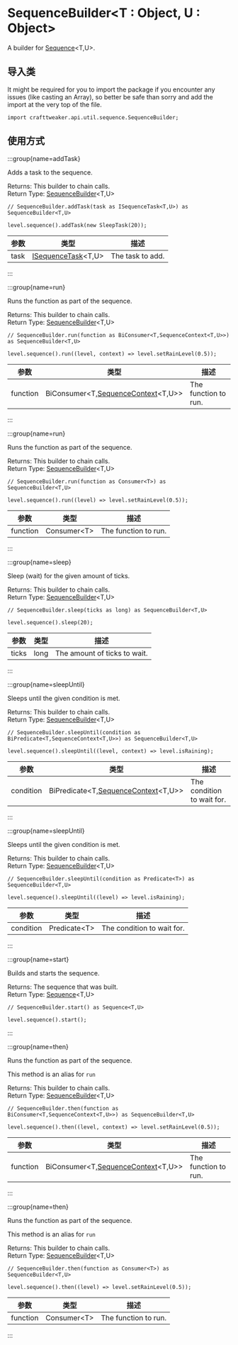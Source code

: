 # SequenceBuilder&LT;T : Object, U : Object&GT;

A builder for [Sequence](/vanilla/api/util/sequence/Sequence)&lt;T,U&gt;.

## 导入类

It might be required for you to import the package if you encounter any issues (like casting an Array), so better be safe than sorry and add the import at the very top of the file.
```zenscript
import crafttweaker.api.util.sequence.SequenceBuilder;
```


## 使用方式

:::group{name=addTask}

Adds a task to the sequence.

Returns: This builder to chain calls.  
Return Type: [SequenceBuilder](/vanilla/api/util/sequence/SequenceBuilder)&lt;T,U&gt;

```zenscript
// SequenceBuilder.addTask(task as ISequenceTask<T,U>) as SequenceBuilder<T,U>

level.sequence().addTask(new SleepTask(20));
```

| 参数   | 类型                                                                               | 描述               |
| ---- | -------------------------------------------------------------------------------- | ---------------- |
| task | [ISequenceTask](/vanilla/api/sequence/task/ISequenceTask)&lt;T,U&gt; | The task to add. |


:::

:::group{name=run}

Runs the function as part of the sequence.

Returns: This builder to chain calls.  
Return Type: [SequenceBuilder](/vanilla/api/util/sequence/SequenceBuilder)&lt;T,U&gt;

```zenscript
// SequenceBuilder.run(function as BiConsumer<T,SequenceContext<T,U>>) as SequenceBuilder<T,U>

level.sequence().run((level, context) => level.setRainLevel(0.5));
```

| 参数       | 类型                                                                                                                   | 描述                   |
| -------- | -------------------------------------------------------------------------------------------------------------------- | -------------------- |
| function | BiConsumer&lt;T,[SequenceContext](/vanilla/api/util/sequence/SequenceContext)&lt;T,U&gt;&gt; | The function to run. |


:::

:::group{name=run}

Runs the function as part of the sequence.

Returns: This builder to chain calls.  
Return Type: [SequenceBuilder](/vanilla/api/util/sequence/SequenceBuilder)&lt;T,U&gt;

```zenscript
// SequenceBuilder.run(function as Consumer<T>) as SequenceBuilder<T,U>

level.sequence().run((level) => level.setRainLevel(0.5));
```

| 参数       | 类型                            | 描述                   |
| -------- | ----------------------------- | -------------------- |
| function | Consumer&lt;T&gt; | The function to run. |


:::

:::group{name=sleep}

Sleep (wait) for the given amount of ticks.

Returns: This builder to chain calls.  
Return Type: [SequenceBuilder](/vanilla/api/util/sequence/SequenceBuilder)&lt;T,U&gt;

```zenscript
// SequenceBuilder.sleep(ticks as long) as SequenceBuilder<T,U>

level.sequence().sleep(20);
```

| 参数    | 类型   | 描述                           |
| ----- | ---- | ---------------------------- |
| ticks | long | The amount of ticks to wait. |


:::

:::group{name=sleepUntil}

Sleeps until the given condition is met.

Returns: This builder to chain calls.  
Return Type: [SequenceBuilder](/vanilla/api/util/sequence/SequenceBuilder)&lt;T,U&gt;

```zenscript
// SequenceBuilder.sleepUntil(condition as BiPredicate<T,SequenceContext<T,U>>) as SequenceBuilder<T,U>

level.sequence().sleepUntil((level, context) => level.isRaining);
```

| 参数        | 类型                                                                                                                    | 描述                         |
| --------- | --------------------------------------------------------------------------------------------------------------------- | -------------------------- |
| condition | BiPredicate&lt;T,[SequenceContext](/vanilla/api/util/sequence/SequenceContext)&lt;T,U&gt;&gt; | The condition to wait for. |


:::

:::group{name=sleepUntil}

Sleeps until the given condition is met.

Returns: This builder to chain calls.  
Return Type: [SequenceBuilder](/vanilla/api/util/sequence/SequenceBuilder)&lt;T,U&gt;

```zenscript
// SequenceBuilder.sleepUntil(condition as Predicate<T>) as SequenceBuilder<T,U>

level.sequence().sleepUntil((level) => level.isRaining);
```

| 参数        | 类型                             | 描述                         |
| --------- | ------------------------------ | -------------------------- |
| condition | Predicate&lt;T&gt; | The condition to wait for. |


:::

:::group{name=start}

Builds and starts the sequence.

Returns: The sequence that was built.  
Return Type: [Sequence](/vanilla/api/util/sequence/Sequence)&lt;T,U&gt;

```zenscript
// SequenceBuilder.start() as Sequence<T,U>

level.sequence().start();
```

:::

:::group{name=then}

Runs the function as part of the sequence.

 This method is an alias for `run`

Returns: This builder to chain calls.  
Return Type: [SequenceBuilder](/vanilla/api/util/sequence/SequenceBuilder)&lt;T,U&gt;

```zenscript
// SequenceBuilder.then(function as BiConsumer<T,SequenceContext<T,U>>) as SequenceBuilder<T,U>

level.sequence().then((level, context) => level.setRainLevel(0.5));
```

| 参数       | 类型                                                                                                                   | 描述                   |
| -------- | -------------------------------------------------------------------------------------------------------------------- | -------------------- |
| function | BiConsumer&lt;T,[SequenceContext](/vanilla/api/util/sequence/SequenceContext)&lt;T,U&gt;&gt; | The function to run. |


:::

:::group{name=then}

Runs the function as part of the sequence.

 This method is an alias for `run`

Returns: This builder to chain calls.  
Return Type: [SequenceBuilder](/vanilla/api/util/sequence/SequenceBuilder)&lt;T,U&gt;

```zenscript
// SequenceBuilder.then(function as Consumer<T>) as SequenceBuilder<T,U>

level.sequence().then((level) => level.setRainLevel(0.5));
```

| 参数       | 类型                            | 描述                   |
| -------- | ----------------------------- | -------------------- |
| function | Consumer&lt;T&gt; | The function to run. |


:::



